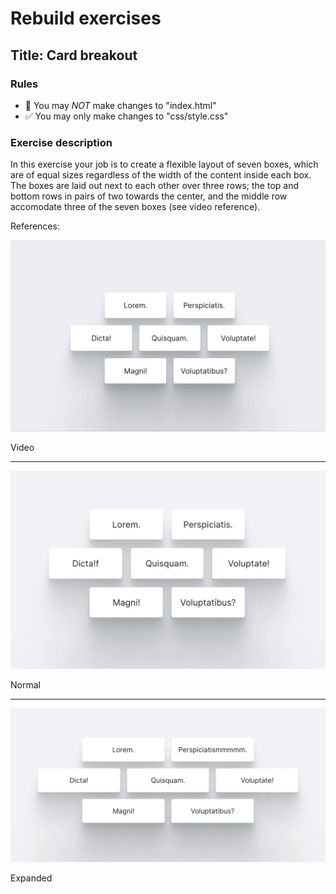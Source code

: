 # Rebuild exercises

## Title: Card breakout

### Rules

- 🚫 You may _NOT_ make changes to "index.html"
- ✅ You may only make changes to "css/style.css"

### Exercise description

In this exercise your job is to create a flexible layout of seven boxes, which are of equal sizes regardless of the width of the content inside each box. The boxes are laid out next to each other over three rows; the top and bottom rows in pairs of two towards the center, and the middle row accomodate three of the seven boxes (see video reference).

References:

![Equal-size Boxes](readme-assets/equal-size-boxes-optimized.gif "Equal-size Boxes")

Video

---

![Equal-size Boxes Normal](readme-assets/esb-1.webp "Equal-size Boxes Normal")

Normal

---

![Equal-size Boxes expanded](readme-assets/esb-2.webp "Equal-size Boxes expanded")

Expanded
